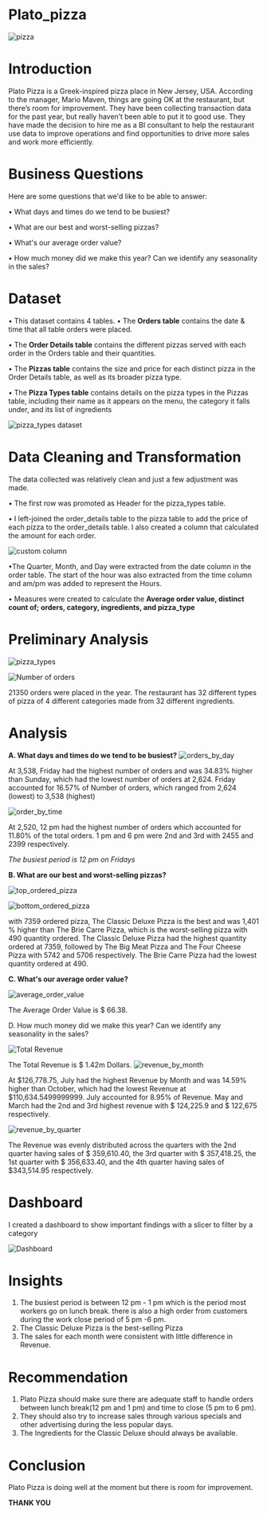# Plato_pizza

![pizza](https://github.com/babit25/plato_pizza/assets/108529070/13073255-712b-4173-9a42-43debc99f7ee)

# Introduction
Plato Pizza is a  Greek-inspired pizza place in New Jersey, USA. According to the manager, Mario Maven, things are going OK  at the restaurant, but there’s room for improvement. They have been collecting transaction data for the past year, but really haven’t been able to put it to good use. They have made the decision to hire me  as a BI consultant to help the restaurant use 
data to improve operations and find opportunities to drive more sales and work more efficiently.

# Business Questions

Here are some questions that we'd like to be able to answer:

• What days and times do we tend to be busiest?

• What are our best and worst-selling pizzas?

• What's our average order value?

• How much money did we make this year? Can we identify any 
seasonality in the sales?

# Dataset
• This dataset contains 4 tables.
• The **Orders table** contains the date & time that all table orders were 
placed.

• The **Order Details table** contains the different pizzas served with each 
order in the Orders table and their quantities.

• The **Pizzas table** contains the size and price for each distinct pizza in the 
Order Details table, as well as its broader pizza type.

• The **Pizza Types table** contains details on the pizza types in the Pizzas 
table, including their name as it appears on the menu, the category it falls 
under, and its list of ingredients

![pizza_types dataset](https://github.com/babit25/plato_pizza/assets/108529070/62c46e56-94e0-400a-85c7-a84fbc6ef74e)

# Data Cleaning and Transformation
The data collected was relatively clean and just a few adjustment was made.

• The first row was promoted as Header for the pizza_types table.

• I left-joined the order_details table to the pizza table to add the price of each pizza to the order_details table. I also created a column that calculated the amount for each order.

![custom column](https://github.com/babit25/plato_pizza/assets/108529070/5b2ec2b5-dcec-4d0b-b3e1-8603496c6f59)

•The Quarter, Month, and Day were extracted from the date column in the order table. The start of the hour was also extracted from the time column and am/pm was added to represent the Hours.

• Measures were created to calculate the **Average order value, distinct count of; orders, category, ingredients, and pizza_type**


# Preliminary Analysis

![pizza_types](https://github.com/babit25/plato_pizza/assets/108529070/57c061a9-bafe-4d1e-9a7b-8bc2685f2797)


![Number of orders](https://github.com/babit25/plato_pizza/assets/108529070/a5405e05-5706-4603-ae80-811f7b2cc86e)


21350 orders were placed in the year. The restaurant has 32 different types of pizza of 4 different categories made from 32 different ingredients.



# Analysis
**A.  What days and times do we tend to be busiest?**
![orders_by_day](https://github.com/babit25/plato_pizza/assets/108529070/9196d022-f05d-46b6-a218-8bc6ea724907)


At 3,538, Friday had the highest number of orders and was 34.83% higher than Sunday, which had the lowest number of orders at 2,624.
Friday accounted for 16.57% of Number of orders, which ranged from 2,624 (lowest) to 3,538 (highest)

![order_by_time](https://github.com/babit25/plato_pizza/assets/108529070/48300d49-eb07-4244-8976-68aafc52a51a)


At 2,520, 12 pm had the highest number of orders  which accounted for 11.80% of the total orders. 1 pm and 6 pm were 2nd and 3rd with 2455 and 2399 respectively.

_The busiest period is 12 pm on Fridays_

**B. What are our best and worst-selling pizzas?**

![top_ordered_pizza](https://github.com/babit25/plato_pizza/assets/108529070/121771b7-d503-473e-a57d-98c1c63b9d81) 

![bottom_ordered_pizza](https://github.com/babit25/plato_pizza/assets/108529070/0bc21c91-350b-47d6-9b8e-460bf0581944)

with 7359 ordered pizza, The Classic Deluxe Pizza is the best and was 1,401 % higher than The Brie Carre Pizza, which is the worst-selling pizza with 490 quantity ordered.
The Classic Deluxe Pizza had the highest quantity ordered at 7359, followed by The Big Meat Pizza and The Four Cheese Pizza with 5742 and 5706 respectively. The Brie Carre Pizza had the lowest  quantity ordered at 490.

**C. What's our average order value?**

![average_order_value](https://github.com/babit25/plato_pizza/assets/108529070/1dd78580-f70e-494c-aef8-840531b7cb8c)

The Average Order Value is $ 66.38.

D.  How much money did we make this year? Can we identify any 
seasonality in the sales?

![Total Revenue](https://github.com/babit25/plato_pizza/assets/108529070/a29825ec-2441-48f7-a848-ffd39af51c74)

The Total Revenue is $ 1.42m Dollars.
![revenue_by_month](https://github.com/babit25/plato_pizza/assets/108529070/18162182-4249-43d4-9bc7-30620e24cbc1)

At $126,778.75, July had the highest Revenue by Month and was 14.59% higher than October, which had the lowest Revenue at $110,634.5499999999.
July accounted for 8.95% of Revenue. May and March had the 2nd and 3rd  highest revenue with $ 124,225.9 and $ 122,675 respectively.

![revenue_by_quarter](https://github.com/babit25/plato_pizza/assets/108529070/2fa80e84-e8f4-4b83-95a1-287350ce3fef)

The Revenue was evenly distributed across the quarters with the 2nd quarter having sales of $ 359,610.40, the 3rd quarter with $ 357,418.25, the 1st quarter with $ 356,633.40, and the 4th quarter having sales of $343,514.95 respectively.﻿﻿

# Dashboard
I created a dashboard to show important findings with a slicer to filter by a category

![Dashboard](https://github.com/babit25/plato_pizza/assets/108529070/02b1be4b-10f8-4083-95fc-2cb80366357e)

# Insights
  1. The busiest period is between 12 pm - 1 pm which is the period most workers go on lunch break. there is also a high order from customers during the work close period of 5 pm -6 pm.
  2. The Classic Deluxe Pizza is the best-selling Pizza
  3. The sales for each month were consistent with little difference in Revenue.
    

# Recommendation
1. Plato Pizza should  make sure there are adequate staff to handle orders between lunch break(12 pm and 1 pm) and time to close (5 pm to 6 pm).
2. They should also try  to increase sales through various specials and other advertising during the less popular days.
3. The Ingredients for the Classic Deluxe should always be available.
    
# Conclusion
Plato Pizza is doing well at the moment but there is room for improvement.

**THANK YOU**









 
